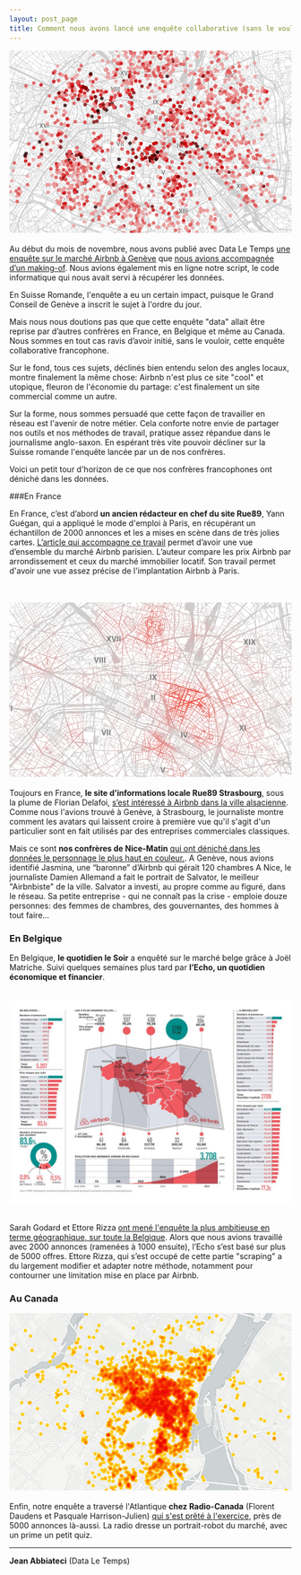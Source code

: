 ```yaml
---
layout: post_page
title: Comment nous avons lancé une enquête collaborative (sans le vouloir)
---
```


<meta property="og:title" content="Comment nous avons lancé une enquête collaborative (sans le vouloir)" />



![carte](/img/bnb2.png)
<br><br>
Au début du mois de novembre, nous avons publié avec Data Le Temps [une enquête sur le marché Airbnb à Genève](http://t.co/a0KrfqBX6b) que [nous avions accompagnée d’un making-of](http://dataletemps.github.io/2014/11/09/airbnb.html). Nous avions également mis en ligne notre script, le code informatique qui nous avait servi à récupérer les données.  

En Suisse Romande, l'enquête a eu un certain impact, puisque le Grand Conseil de Genève a inscrit le sujet à l'ordre du jour. 

Mais nous nous doutions pas que que cette enquête "data" allait être reprise par d’autres confrères en France, en Belgique et même au Canada. Nous sommes en tout cas ravis d’avoir initié, sans le vouloir, cette enquête collaborative francophone. 

Sur le fond, tous ces sujets, déclinés bien entendu selon des angles locaux, montre finalement la même chose: Airbnb n'est plus ce site "cool" et utopique, fleuron de l'économie du partage: c'est finalement un site commercial comme un autre. 

Sur la forme, nous sommes persuadé que cette façon de travailler en réseau est l'avenir de notre métier. Cela conforte notre envie de partager nos outils et nos méthodes de travail, pratique assez répandue dans le journalisme anglo-saxon. En espérant très vite pouvoir décliner sur la Suisse romande l'enquête lancée par un de nos confrères. 

Voici un petit tour d'horizon de ce que nos confrères francophones ont déniché dans les données. 

###En France

En France, c’est d’abord <b>un ancien rédacteur en chef du site Rue89</b>, Yann Guégan, qui a appliqué le mode d'emploi à Paris, en récupérant un échantillon de 2000 annonces et les a mises en scène dans de très jolies cartes. [L’article qui accompagne ce travail](http://dansmonlabo.com/2014/11/24/airbnb-la-carte-des-prix-de-location-a-paris-et-ce-quon-y-apprend-415/) permet d’avoir une vue d’ensemble du marché Airbnb parisien. L’auteur compare les prix Airbnb par arrondissement et ceux du marché immobilier locatif. Son travail permet d'avoir une vue assez précise de l'implantation Airbnb à Paris.

<br><br>
![carte](/img/bnb4.png)
<br><br>
Toujours en France, <b>le site d’informations locale Rue89 Strasbourg</b>, sous la plume de Florian Delafoi, [s’est intéressé à Airbnb dans la ville alsacienne](http://dansmonlabo.com/2014/11/24/airbnb-la-carte-des-prix-de-location-a-paris-et-ce-quon-y-apprend-415/). Comme nous l'avions trouvé à Genève, à Strasbourg, le journaliste montre comment les avatars qui laissent croire à première vue qu'il s'agit d'un particulier sont en fait utilisés par des entreprises commerciales classiques.

Mais ce sont <b>nos confrères de Nice-Matin</b> [qui ont déniché dans les données le personnage le plus haut en couleur.](http://www.nicematin.com/nice/infographie-comment-airbnb-est-passe-dune-utopie-a-un-big-business-a-nice.2036490.html). A Genève, nous avions identifié Jasmina, une “baronne” d’Airbnb qui gérait 120 chambres  A Nice, le journaliste Damien Allemand a fait le portrait de Salvator, le meilleur "Airbnbiste" de la ville. Salvator a investi, au propre comme au figuré, dans le réseau. Sa petite entreprise - qui ne connaît pas la crise - emploie douze personnes: des femmes de chambres, des gouvernantes, des hommes à tout faire...  

### En Belgique

En Belgique, <b>le quotidien le Soir</b> a enquêté sur le marché belge grâce à Joël Matriche. Suivi quelques semaines plus tard par <b>l’Echo, un quotidien économique et financier</b>.  
<br><br>
![carte](/img/bnb1.jpg)
<br><br>


Sarah Godard et Ettore Rizza  [ont mené  l'enquête la plus ambitieuse en terme géographique, sur toute la Belgique](http://www.lecho.be/detail.art?a=9576013&n=3011&ckc=1). Alors que nous avions travaillé avec 2000 annonces (ramenées à 1000 ensuite), l’Echo s’est basé sur plus de 5000 offres. Ettore Rizza, qui s’est occupé de cette partie "scraping" a du largement modifier et adapter notre méthode, notamment pour contourner une limitation mise en place par Airbnb. 


### Au Canada


![carte](/img/bnb5.png)
<br><br>
Enfin, notre enquête a traversé l'Atlantique <b>chez Radio-Canada</b> (Florent Daudens et Pasquale Harrison-Julien) [qui s'est prêté à l'exercice](http://ici.radio-canada.ca/regions/montreal/2014/12/10/002-un-portrait-airbnb-locateurs-montreal-hebergement-legal-illegal.shtml), près de 5000 annonces là-aussi. La radio dresse un portrait-robot du marché, avec un prime un petit quiz. 





----------------------

**Jean Abbiateci** (Data Le Temps)
